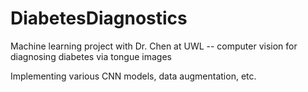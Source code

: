 # DiabetesDiagnostics
Machine learning project with Dr. Chen at UWL -- computer vision for diagnosing diabetes via tongue images

Implementing various CNN models, data augmentation, etc.
